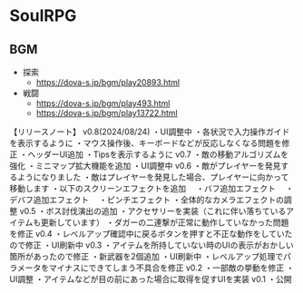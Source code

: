 # SoulRPG

## BGM
- 探索
    - https://dova-s.jp/bgm/play20893.html
- 戦闘
    - https://dova-s.jp/bgm/play493.html
    - https://dova-s.jp/bgm/play13722.html

【リリースノート】
v0.8(2024/08/24)
・UI調整中
・各状況で入力操作ガイドを表示するように
・マウス操作後、キーボードなどが反応しなくなる問題を修正
・ヘッダーUI追加
・Tipsを表示するように
v0.7
・敵の移動アルゴリズムを強化
・ミニマップ拡大機能を追加
・UI調整中
v0.6
・敵がプレイヤーを発見するようになりました
・敵はプレイヤーを発見した場合、プレイヤーに向かって移動します
・以下のスクリーンエフェクトを追加
　・バフ追加エフェクト
　・デバフ追加エフェクト
　・ピンチエフェクト
・全体的なカメラエフェクトの調整
v0.5
・ボス討伐演出の追加
・アクセサリーを実装（これに伴い落ちているアイテムも更新しています）
・ダガーの二連撃が正常に動作していなかった問題を修正
v0.4
・レベルアップ確認中に戻るボタンを押すと不正な動作をしていたので修正
・UI刷新中
v0.3
・アイテムを所持していない時のUIの表示がおかしい箇所があったので修正
・新武器を2個追加
・UI刷新中
・レベルアップ処理でパラメータをマイナスにできてしまう不具合を修正
v0.2
・一部敵の挙動を修正
・UI調整
・アイテムなどが目の前にあった場合に取得を促すUIを実装
v0.1
・公開
